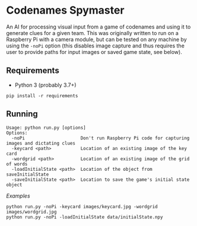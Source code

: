 # Codenames Spymaster
An AI for processing visual input from a game of codenames and using it to
generate clues for a given team. This was originally written to run on a
Raspberry Pi with a camera module, but can be tested on any machine by using 
the `-noPi` option (this disables image capture and thus requires the user to
provide paths for input images or saved game state, see below).

## Requirements
- Python 3 (probably 3.7+)
```
pip install -r requirements
```

## Running
```
Usage: python run.py [options]
Options:
  -noPi                     Don't run Raspberry Pi code for capturing images and dictating clues
  -keycard <path>           Location of an existing image of the key card
  -wordgrid <path>          Location of an existing image of the grid of words
  -loadInitialState <path>  Location of the object from saveInitialState
  -saveInitialState <path>  Location to save the game's initial state object
```
*Examples*
```
python run.py -noPi -keycard images/keycard.jpg -wordgrid images/wordgrid.jpg
python run.py -noPi -loadInitialState data/initialState.npy
```

